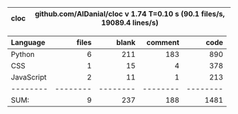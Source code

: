 cloc|github.com/AlDanial/cloc v 1.74  T=0.10 s (90.1 files/s, 19089.4 lines/s)
--- | ---

Language|files|blank|comment|code
:-------|-------:|-------:|-------:|-------:
Python|6|211|183|890
CSS|1|15|4|378
JavaScript|2|11|1|213
--------|--------|--------|--------|--------
SUM:|9|237|188|1481

